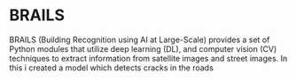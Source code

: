 # BRAILS
BRAILS (Building Recognition using AI at Large-Scale) provides a set of Python modules that utilize deep learning (DL), and computer vision (CV) techniques to extract information from satellite images and street images. In this i created a model which detects cracks in the roads
